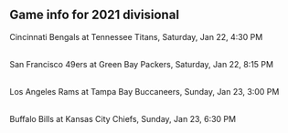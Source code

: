 ## Game info for 2021 divisional
Cincinnati Bengals at Tennessee Titans, Saturday, Jan 22, 4:30 PM

<br/>San Francisco 49ers at Green Bay Packers, Saturday, Jan 22, 8:15 PM

<br/>Los Angeles Rams at Tampa Bay Buccaneers, Sunday, Jan 23, 3:00 PM

<br/>Buffalo Bills at Kansas City Chiefs, Sunday, Jan 23, 6:30 PM

